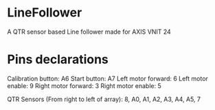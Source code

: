 # LineFollower
A QTR sensor based Line follower made for AXIS VNIT 24

# Pins declarations
  Calibration button: A6
  Start button: A7
  Left motor forward: 6
  Left motor enable: 9
  Right motor forward: 3
  Right motor enable: 5

  QTR Sensors (From right to left of array): 8, A0, A1, A2, A3, A4, A5, 7
